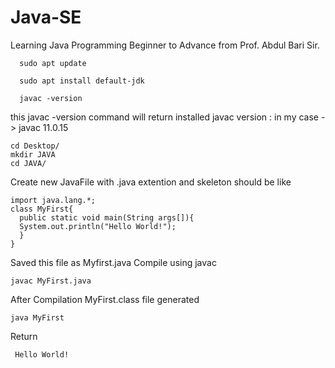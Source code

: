 # Java-SE
Learning Java Programming Beginner to Advance from Prof. Abdul Bari Sir.

      sudo apt update
  
      sudo apt install default-jdk
  
      javac -version
  
  this javac -version command will return installed javac version : in my case -> javac 11.0.15

    cd Desktop/
    mkdir JAVA
    cd JAVA/
    
Create new JavaFile with .java extention and skeleton should be like 
    
    import java.lang.*;
    class MyFirst{
      public static void main(String args[]){
      System.out.println("Hello World!");
      }
    }
Saved this file as Myfirst.java
Compile using javac  

    javac MyFirst.java

After Compilation MyFirst.class file generated

    java MyFirst
    
Return 

     Hello World!
    
